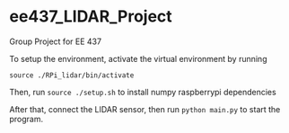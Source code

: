 # ee437_LIDAR_Project
Group Project for EE 437

To setup the environment, activate the virtual environment by running 

```source ./RPi_lidar/bin/activate```

Then, run ```source ./setup.sh``` to install numpy raspberrypi dependencies

After that, connect the LIDAR sensor, then run ```python main.py``` to start the program.

